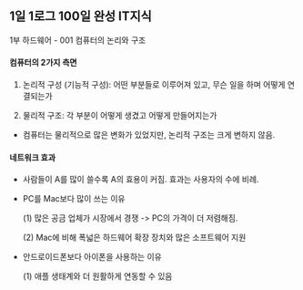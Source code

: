 ## 1일 1로그 100일 완성 IT지식

1부 하드웨어 - 001 컴퓨터의 논리와 구조

#### 컴퓨터의 2가지 측면

1. 논리적 구성 (기능적 구성): 어떤 부분들로 이루어져 있고, 무슨 일을 하며 어떻게 연결되는가

2. 물리적 구조: 각 부분이 어떻게 생겼고 어떻게 만들어지는가

- 컴퓨터는 물리적으로 많은 변화가 있었지만, 논리적 구조는 크게 변하지 않음.

#### 네트워크 효과

- 사람들이 A를 많이 쓸수록 A의 효용이 커짐. 효과는 사용자의 수에 비례.

- PC를 Mac보다 많이 쓰는 이유

    (1) 많은 공금 업체가 시장에서 경쟁 -> PC의 가격이 더 저렴해짐.

    (2) Mac에 비해 폭넓은 하드웨어 확장 장치와 많은 소프트웨어 지원

- 안드로이드폰보다 아이폰을 사용하는 이유

    (1) 애플 생태계와 더 원활하게 연동할 수 있음
